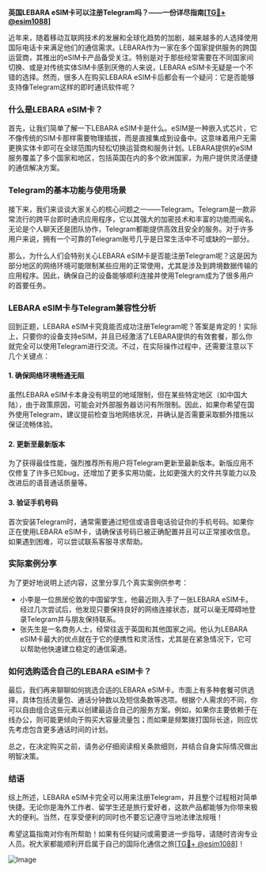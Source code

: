**英国LEBARA eSIM卡可以注册Telegram吗？——一份详尽指南[[TG💪+ @esim1088](https://t.me/s/esim1088)]**

近年来，随着移动互联网技术的发展和全球化趋势的加剧，越来越多的人选择使用国际电话卡来满足他们的通信需求。LEBARA作为一家在多个国家提供服务的跨国运营商，其推出的eSIM卡产品备受关注。特别是对于那些经常需要在不同国家间切换、或是对传统实体SIM卡感到厌倦的人来说，LEBARA eSIM卡无疑是一个不错的选择。然而，很多人在购买LEBARA eSIM卡后都会有一个疑问：它是否能够支持像Telegram这样的即时通讯软件呢？

### 什么是LEBARA eSIM卡？

首先，让我们简单了解一下LEBARA eSIM卡是什么。eSIM是一种嵌入式芯片，它不像传统的SIM卡那样需要物理插拔，而是直接集成到设备中。这意味着用户无需更换实体卡即可在全球范围内轻松切换运营商和服务计划。LEBARA提供的eSIM服务覆盖了多个国家和地区，包括英国在内的多个欧洲国家，为用户提供灵活便捷的通信解决方案。

### Telegram的基本功能与使用场景

接下来，我们来谈谈大家关心的核心问题之一——Telegram。Telegram是一款非常流行的跨平台即时通讯应用程序，它以其强大的加密技术和丰富的功能而闻名。无论是个人聊天还是团队协作，Telegram都能提供高效且安全的服务。对于许多用户来说，拥有一个可靠的Telegram账号几乎是日常生活中不可或缺的一部分。

那么，为什么人们会特别关心LEBARA eSIM卡是否能注册Telegram呢？这是因为部分地区的网络环境可能限制某些应用的正常使用，尤其是涉及到跨境数据传输的应用程序。因此，确保自己的设备能够顺利连接并使用Telegram成为了很多用户的首要任务。

### LEBARA eSIM卡与Telegram兼容性分析

回到正题，LEBARA eSIM卡究竟能否成功注册Telegram呢？答案是肯定的！实际上，只要你的设备支持eSIM，并且已经激活了LEBARA提供的有效套餐，那么你就完全可以使用Telegram进行交流。不过，在实际操作过程中，还需要注意以下几个关键点：

#### 1. 确保网络环境畅通无阻
虽然LEBARA eSIM卡本身没有明显的地域限制，但在某些特定地区（如中国大陆），由于政策原因，可能会对外部服务器访问有所限制。因此，如果你希望在国外使用Telegram，建议提前检查当地网络状况，并确认是否需要采取额外措施以保证流畅体验。

#### 2. 更新至最新版本
为了获得最佳性能，强烈推荐所有用户将Telegram更新至最新版本。新版应用不仅修复了许多已知bug，还增加了更多实用功能，比如更强大的文件共享能力以及改进后的语音通话质量等。

#### 3. 验证手机号码
首次安装Telegram时，通常需要通过短信或语音电话验证你的手机号码。如果你正在使用LEBARA eSIM卡，请确保该号码已被正确配置并且可以正常接收信息。如果遇到困难，可以尝试联系客服寻求帮助。

### 实际案例分享

为了更好地说明上述内容，这里分享几个真实案例供参考：
- 小李是一位旅居伦敦的中国留学生，他最近刚入手了一张LEBARA eSIM卡。经过几次尝试后，他发现只要保持良好的网络连接状态，就可以毫无障碍地登录Telegram并与朋友保持联系。
- 张先生是一名商务人士，经常往返于英国和其他国家之间。他认为LEBARA eSIM卡最大的优点就在于它的便携性和灵活性，尤其是在紧急情况下，它可以帮助他快速建立稳定的通信渠道。

### 如何选购适合自己的LEBARA eSIM卡？

最后，我们再来聊聊如何挑选合适的LEBARA eSIM卡。市面上有多种套餐可供选择，具体包括流量包、通话分钟数以及短信条数等选项。根据个人需求的不同，你可以自由组合这些元素以创建最适合自己的服务方案。例如，如果你主要依赖于在线办公，则可能更倾向于购买大容量流量包；而如果是频繁拨打国际长途，则应优先考虑包含更多通话时间的计划。

总之，在决定购买之前，请务必仔细阅读相关条款细则，并结合自身实际情况做出明智决策。

### 结语

综上所述，LEBARA eSIM卡完全可以用来注册Telegram，并且整个过程相对简单快捷。无论你是海外工作者、留学生还是旅行爱好者，这款产品都能够为你带来极大的便利。当然，在享受便利的同时也不要忘记遵守当地法律法规哦！

希望这篇指南对你有所帮助！如果有任何疑问或需要进一步指导，请随时咨询专业人员。祝大家都能顺利开启属于自己的国际化通信之旅[[TG💪+ @esim1088](https://t.me/s/esim1088)]！

![Image](https://i.postimg.cc/4NQfJmqS/Snipaste-2025-05-13-00-14-12.png)